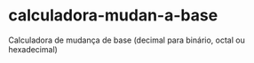 # calculadora-mudan-a-base
Calculadora de mudança de base (decimal para binário, octal ou hexadecimal)
